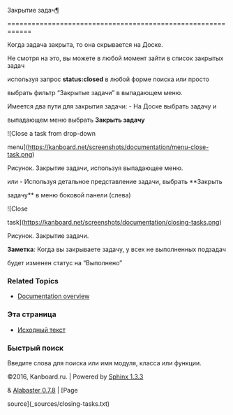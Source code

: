 Закрытие задач[¶](#closing-tasks "Ссылка на этот заголовок")

============================================================



Когда задача закрыта, то она скрывается на Доске.



Не смотря на это, вы можете в любой момент зайти в список закрытых задач

используя запрос **status:closed** в любой форме поиска или просто

выбрать фильтр “Закрытые задачи” в выпадающем меню.



Имеется два пути для закрытия задачи: - На Доске выбрать задачу и

выпадающем меню выбрать **Закрыть задачу**



![Close a task from drop-down

menu](https://kanboard.net/screenshots/documentation/menu-close-task.png)



Рисунок. Закрытие задачи, используя выпадающее меню.



или - Используя детальное представление задачи, выбрать **Закрыть

задачу** в меню боковой панели (слева)



![Close

task](https://kanboard.net/screenshots/documentation/closing-tasks.png)



Рисунок. Закрытие задачи.



**Заметка**: Когда вы закрываете задачу, у всех не выполненных подзадач

будет изменен статус на “Выполнено”



### Related Topics



-   [Documentation overview](index.markdown)



### Эта страница



-   [Исходный текст](_sources/closing-tasks.txt)



### Быстрый поиск



Введите слова для поиска или имя модуля, класса или функции.



©2016, Kanboard.ru. | Powered by [Sphinx 1.3.3](http://sphinx-doc.org/)

& [Alabaster 0.7.8](https://github.com/bitprophet/alabaster) | [Page

source](_sources/closing-tasks.txt)


